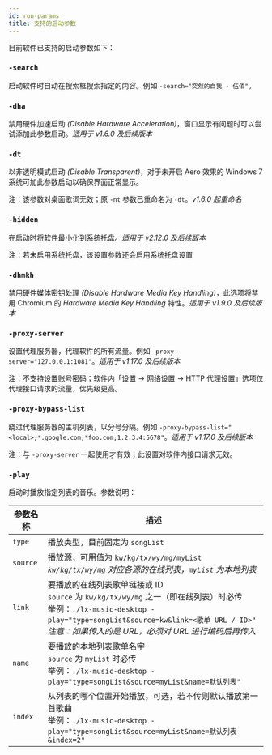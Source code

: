 ```yaml
---
id: run-params
title: 支持的启动参数
---
```


目前软件已支持的启动参数如下：

### `-search`

启动软件时自动在搜索框搜索指定的内容。例如 `-search="突然的自我 - 伍佰"`。

### `-dha`

禁用硬件加速启动 *(Disable Hardware Acceleration)*，窗口显示有问题时可以尝试添加此参数启动。*适用于 v1.6.0 及后续版本*

### `-dt`

以非透明模式启动 *(Disable Transparent)*，对于未开启 Aero 效果的 Windows 7 系统可加此参数启动以确保界面正常显示。

注：该参数对桌面歌词无效；原 `-nt` 参数已重命名为 `-dt`。*v1.6.0 起重命名*

### `-hidden`

在启动时将软件最小化到系统托盘。*适用于 v2.12.0 及后续版本*

注：若未启用系统托盘，该设置参数还会启用系统托盘设置

### `-dhmkh`

禁用硬件媒体密钥处理 *(Disable Hardware Media Key Handling)*，此选项将禁用 Chromium 的 *Hardware Media Key Handling* 特性。*适用于 v1.9.0 及后续版本*

### `-proxy-server`

设置代理服务器，代理软件的所有流量。例如 `-proxy-server="127.0.0.1:1081"`。*适用于 v1.17.0 及后续版本*

注：不支持设置账号密码；软件内「设置 → 网络设置 → HTTP 代理设置」选项仅代理接口请求的流量，优先级更高。

### `-proxy-bypass-list`

绕过代理服务器的主机列表，以分号分隔。例如 `-proxy-bypass-list="<local>;*.google.com;*foo.com;1.2.3.4:5678"`。*适用于 v1.17.0 及后续版本*

注：与 `-proxy-server` 一起使用才有效；此设置对软件内接口请求无效。

### `-play`

启动时播放指定列表的音乐。参数说明：

| 参数名称 | 描述 |
| --- | --- |
| `type` | 播放类型，目前固定为 `songList` |
| `source` | 播放源，可用值为 `kw/kg/tx/wy/mg/myList`<br/> *`kw/kg/tx/wy/mg` 对应各源的在线列表，`myList` 为本地列表* |
| `link` | 要播放的在线列表歌单链接或 ID<br/> `source` 为 `kw/kg/tx/wy/mg` 之一（即在线列表）时必传<br/> 举例：`./lx-music-desktop -play="type=songList&source=kw&link=<歌单 URL / ID>"`<br/> *注意：如果传入的是 URL，必须对 URL 进行编码后再传入* | 
| `name` | 要播放的本地列表歌单名字<br/> `source` 为 `myList` 时必传<br/> 举例：`./lx-music-desktop -play="type=songList&source=myList&name=默认列表"` |
| `index` | 从列表的哪个位置开始播放，可选，若不传则默认播放第一首歌曲<br/> 举例：`./lx-music-desktop -play="type=songList&source=myList&name=默认列表&index=2"` |

